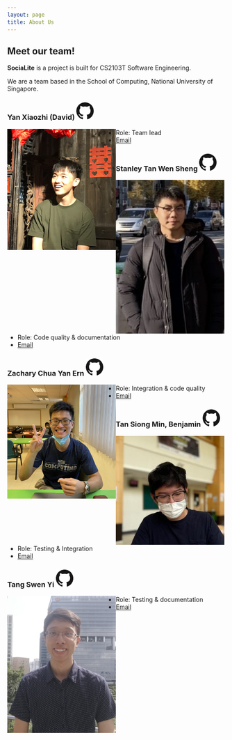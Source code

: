 ```yaml
---
layout: page
title: About Us
---
```


## Meet our team!

**SociaLite** is a project is built for CS2103T Software Engineering.

We are a team based in the School of Computing, National University of Singapore.

### Yan Xiaozhi (David) [<img src="images/github-icon.png" width="40px">](https://github.com/david-eom)

<img align="left" src="images/david-eom.png" width="250px">

* Role: Team lead
* [Email](mailto:yan_xiaozhi@u.nus.edu)

### Stanley Tan Wen Sheng [<img src="images/github-icon.png" width="40px">](https://github.com/stanley-1)

<img align="left" src="images/stanley-1.png" width="250px">

* Role: Code quality & documentation
* [Email](mailto:stanley.tan@u.nus.edu)

### Zachary Chua Yan Ern [<img src="images/github-icon.png" width="40px">](https://github.com/Zacchua)

<img align="left" src="images/zacchua.png" width="250px">

* Role: Integration & code quality
* [Email](mailto:e0543984@u.nus.edu)

### Tan Siong Min, Benjamin [<img src="images/github-icon.png" width="40px">](https://github.com/bnjmnt4n)

<img align="left" src="images/bnjmnt4n.png" width="250px">

* Role: Testing & Integration
* [Email](mailto:benjamint@u.nus.edu)

### Tang Swen Yi [<img src="images/github-icon.png" width="40px">](https://github.com/EssWhyy)

<img align="left" src="images/esswhyy.png" width="250px">

* Role: Testing & documentation
* [Email](mailto:e0532612@u.nus.edu)
